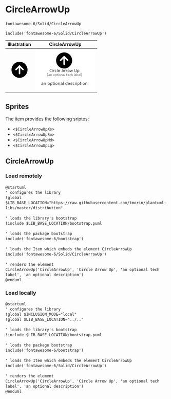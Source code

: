 # CircleArrowUp


```text
fontawesome-6/Solid/CircleArrowUp
```

```text
include('fontawesome-6/Solid/CircleArrowUp')
```



| Illustration | CircleArrowUp |
| :---: | :---: |
| ![illustration for Illustration](../../fontawesome-6/Solid/CircleArrowUp.png) | ![illustration for CircleArrowUp](../../fontawesome-6/Solid/CircleArrowUp.Local.png) |



## Sprites
The item provides the following sriptes:

- `<$CircleArrowUpXs>`
- `<$CircleArrowUpSm>`
- `<$CircleArrowUpMd>`
- `<$CircleArrowUpLg>`





## CircleArrowUp

### Load remotely
```plantuml
@startuml
' configures the library
!global $LIB_BASE_LOCATION="https://raw.githubusercontent.com/tmorin/plantuml-libs/master/distribution"

' loads the library's bootstrap
!include $LIB_BASE_LOCATION/bootstrap.puml

' loads the package bootstrap
include('fontawesome-6/bootstrap')

' loads the Item which embeds the element CircleArrowUp
include('fontawesome-6/Solid/CircleArrowUp')

' renders the element
CircleArrowUp('CircleArrowUp', 'Circle Arrow Up', 'an optional tech label', 'an optional description')
@enduml
```

### Load locally
```plantuml
@startuml
' configures the library
!global $INCLUSION_MODE="local"
!global $LIB_BASE_LOCATION="../.."

' loads the library's bootstrap
!include $LIB_BASE_LOCATION/bootstrap.puml

' loads the package bootstrap
include('fontawesome-6/bootstrap')

' loads the Item which embeds the element CircleArrowUp
include('fontawesome-6/Solid/CircleArrowUp')

' renders the element
CircleArrowUp('CircleArrowUp', 'Circle Arrow Up', 'an optional tech label', 'an optional description')
@enduml
```

